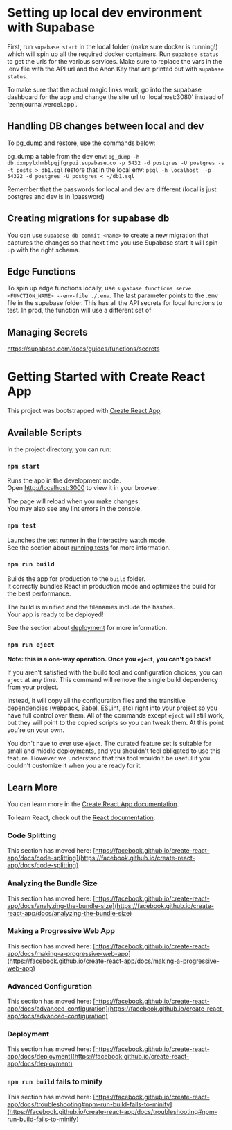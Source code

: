 # Setting up local dev environment with Supabase

First, run `supabase start` in the local folder (make sure docker is running!) which will spin up all the required docker containers. Run `supabase status` to get the urls for the various services. Make sure to replace the vars in the .env file with the API url and the Anon Key that are printed out with `supabase status`. 

To make sure that the actual magic links work, go into the supabase dashboard for the app and change the site url to 'localhost:3080' instead of 'zennjournal.vercel.app'.

## Handling DB changes between local and dev

To pg_dump and restore, use the commands below: 

pg_dump a table from the dev env: `pg_dump -h db.dxmpylxhmblpqjfgrpoi.supabase.co -p 5432 -d postgres -U postgres -s -t posts > db1.sql`
restore that in the local env: `psql -h localhost  -p 54322 -d postgres -U postgres < ~/db1.sql` 

Remember that the passwords for local and dev are different (local is just postgres and dev is in 1password)

## Creating migrations for supabase db

You can use `supabase db commit <name>` to create a new migration that captures the changes so that next time you use Supabase start it will spin up with the right schema. 

## Edge Functions

To spin up edge functions locally, use `supabase functions serve <FUNCTION_NAME> --env-file ./.env`. The last parameter points to the .env file in the supabase folder. This has all the API secrets for local functions to test. In prod, the function will use a different set of 


## Managing Secrets

https://supabase.com/docs/guides/functions/secrets


# Getting Started with Create React App

This project was bootstrapped with [Create React App](https://github.com/facebook/create-react-app).

## Available Scripts

In the project directory, you can run:

### `npm start`

Runs the app in the development mode.\
Open [http://localhost:3000](http://localhost:3000) to view it in your browser.

The page will reload when you make changes.\
You may also see any lint errors in the console.

### `npm test`

Launches the test runner in the interactive watch mode.\
See the section about [running tests](https://facebook.github.io/create-react-app/docs/running-tests) for more information.

### `npm run build`

Builds the app for production to the `build` folder.\
It correctly bundles React in production mode and optimizes the build for the best performance.

The build is minified and the filenames include the hashes.\
Your app is ready to be deployed!

See the section about [deployment](https://facebook.github.io/create-react-app/docs/deployment) for more information.

### `npm run eject`

**Note: this is a one-way operation. Once you `eject`, you can't go back!**

If you aren't satisfied with the build tool and configuration choices, you can `eject` at any time. This command will remove the single build dependency from your project.

Instead, it will copy all the configuration files and the transitive dependencies (webpack, Babel, ESLint, etc) right into your project so you have full control over them. All of the commands except `eject` will still work, but they will point to the copied scripts so you can tweak them. At this point you're on your own.

You don't have to ever use `eject`. The curated feature set is suitable for small and middle deployments, and you shouldn't feel obligated to use this feature. However we understand that this tool wouldn't be useful if you couldn't customize it when you are ready for it.

## Learn More

You can learn more in the [Create React App documentation](https://facebook.github.io/create-react-app/docs/getting-started).

To learn React, check out the [React documentation](https://reactjs.org/).

### Code Splitting

This section has moved here: [https://facebook.github.io/create-react-app/docs/code-splitting](https://facebook.github.io/create-react-app/docs/code-splitting)

### Analyzing the Bundle Size

This section has moved here: [https://facebook.github.io/create-react-app/docs/analyzing-the-bundle-size](https://facebook.github.io/create-react-app/docs/analyzing-the-bundle-size)

### Making a Progressive Web App

This section has moved here: [https://facebook.github.io/create-react-app/docs/making-a-progressive-web-app](https://facebook.github.io/create-react-app/docs/making-a-progressive-web-app)

### Advanced Configuration

This section has moved here: [https://facebook.github.io/create-react-app/docs/advanced-configuration](https://facebook.github.io/create-react-app/docs/advanced-configuration)

### Deployment

This section has moved here: [https://facebook.github.io/create-react-app/docs/deployment](https://facebook.github.io/create-react-app/docs/deployment)

### `npm run build` fails to minify

This section has moved here: [https://facebook.github.io/create-react-app/docs/troubleshooting#npm-run-build-fails-to-minify](https://facebook.github.io/create-react-app/docs/troubleshooting#npm-run-build-fails-to-minify)
